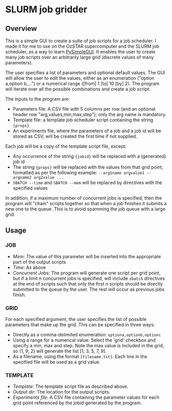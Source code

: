 # SLURM job gridder

## Overview

This is a simple GUI to create a suite of job scripts for a job scheduler. I made it for me to use on the OzSTAR supercomputer
and the SLURM job scheduler, as a way to learn [PySimpleGUI](https://pypi.org/project/PySimpleGUI/). It enables the user
to create many job scripts over an arbitrarily large grid (discrete values of many parameters).

The user specifies a list of parameters and optional default values. The GUI will allow the user to edit the values, 
either as an enumeration ("option a,option b,...") or a numerical range ([from] 1 [to] 10 [by] 2). The program will
iterate over all the possible combinations and create a job script.

The inputs to the program are:
- Parameters file: A CSV file with 5 columns per row (and an optional header row "arg,values,min,max,step"); only the arg 
name is mandatory.
- Template file: a template job scheduler script containing the string `{props}`
- An experiments file, where the parameters of a job and a job id will be stored as CSV; will be created the first time if not supplied.

Each job will be a copy of the template script file, except:
- Any occurrence of the string `{jobid}` will be replaced with a (generated) job id
- The string `{props}` will be replaced with the values from that grid point, formatted as per the following example:
`--arg1name argvalue1 --argname2 arg2value ...`
- `SBATCH --time` and `SBATCH --mem` will be replaced by directives with the specified values

In addition, if a maximum number of concurrent jobs is specified, then the program will "chain" scripts together so that 
when a job finishes it submits a new one to the queue. This is to avoid spamming the job queue with a large grid.

## Usage

### JOB
- *Mem*: The value of this parameter will be inserted into the appropriate part of the output scripts
- *Time*: As above
- *Concurrent Jobs*: The program will generate one script per grid point, but if a limit _n_ concurrent jobs is specified,
will include `sbatch` directives at the end of scripts such that only the first _n_ scripts should be directly submitted
to the queue by the user. The rest will occur as previous jobs finish.

### GRID
For each specified argument, the user specifies the list of possible parameters that make up the grid. This can be specified
in three ways:
- Directly as a comma-delimited enumeration: `optiona,optionb,optionc`
- Using a range for a numerical value: Select the 'grid' checkbox and specify a min, max and step. Note the max value is 
included in the grid, so (1, 9, 2) will generate the list [1, 3, 5, 7, 9].
- As a filename, using the format `[filename.txt]`. Each line in the specified file will be used as a grid value.

### TEMPLATE
- *Template*: The template script file as described above.
- *Output dir*: The location for the output scripts.
- *Experiments file*: A CSV file containing the parameter values for each grid point referenced by the jobid generated
by the program.
